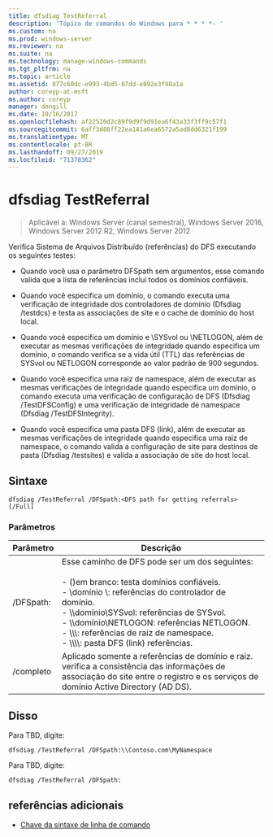 ```yaml
---
title: dfsdiag TestReferral
description: 'Tópico de comandos do Windows para * * * *- '
ms.custom: na
ms.prod: windows-server
ms.reviewer: na
ms.suite: na
ms.technology: manage-windows-commands
ms.tgt_pltfrm: na
ms.topic: article
ms.assetid: 877c60dc-e993-4bd5-87dd-e892e3f98a1a
author: coreyp-at-msft
ms.author: coreyp
manager: dongill
ms.date: 10/16/2017
ms.openlocfilehash: af22520d2c89f9d9f9d91ea6f43a33f3ff9c57f1
ms.sourcegitcommit: 6aff3d88ff22ea141a6ea6572a5ad8dd6321f199
ms.translationtype: MT
ms.contentlocale: pt-BR
ms.lasthandoff: 09/27/2019
ms.locfileid: "71378362"
---
```

# <a name="dfsdiag-testreferral"></a>dfsdiag TestReferral

>Aplicável a: Windows Server (canal semestral), Windows Server 2016, Windows Server 2012 R2, Windows Server 2012

Verifica Sistema de Arquivos Distribuído \(referências\) do DFS executando os seguintes testes:  
  
-   Quando você usa o parâmetro DFSpath sem argumentos, esse comando valida que a lista de referências inclui todos os domínios confiáveis.  
  
-   Quando você especifica um domínio, o comando executa uma verificação de integridade dos controladores de domínio \(Dfsdiag \/testdcs\) e testa as associações de site e o cache de domínio do host local.  
  
-   Quando você especifica um domínio e \\SYSvol ou \\NETLOGON, além de executar as mesmas verificações de integridade quando especifica um domínio, o comando verifica se a vida útil \(TTL\) das referências de SYSvol ou NETLOGON corresponde ao valor padrão de 900 segundos.  
  
-   Quando você especifica uma raiz de namespace, além de executar as mesmas verificações de integridade quando especifica um domínio, o comando executa uma verificação de configuração de DFS \(Dfsdiag \/TestDFSConfig\) e uma verificação de integridade de namespace \(Dfsdiag \/TestDFSIntegrity\).  
  
-   Quando você especifica uma pasta DFS \(link\), além de executar as mesmas verificações de integridade quando especifica uma raiz de namespace, o comando valida a configuração de site para destinos de pasta \(Dfsdiag \/testsites\) e valida a associação de site do host local.  
  
  
  
## <a name="syntax"></a>Sintaxe  
  
```  
dfsdiag /TestReferral /DFSpath:<DFS path for getting referrals> [/Full]  
```  
  
### <a name="parameters"></a>Parâmetros  
  
|Parâmetro|Descrição|  
|-------|--------|  
|\/DFSpath:<path for getting referrals>|Esse caminho de DFS pode ser um dos seguintes:<br /><br />-   \(\)em branco: testa domínios confiáveis.<br />-   \\domínio \\: referências do controlador de domínio.<br />-   \\\\domínio\\SYSvol: referências de SYSvol.<br />-   \\\\domínio\\NETLOGON: referências NETLOGON.<br />-   \\\\<Domain or server>\\<Namespace Root>: referências de raiz de namespace.<br />-   \\\\<Domain or server>\\<Namespace root>\\<DFS folder>: pasta DFS \(link\) referências.|  
|\/completo|Aplicado somente a referências de domínio e raiz. verifica a consistência das informações de associação do site entre o registro e os serviços de domínio Active Directory \(AD DS\).|  
  
## <a name="BKMK_Examples"></a>Disso  
Para TBD, digite:  
  
```  
dfsdiag /TestReferral /DFSpath:\\Contoso.com\MyNamespace  
```  
  
Para TBD, digite:  
  
```  
dfsdiag /TestReferral /DFSpath:  
```  
  
## <a name="additional-references"></a>referências adicionais  
  
-   [Chave da sintaxe de linha de comando](command-line-syntax-key.md)  
  

